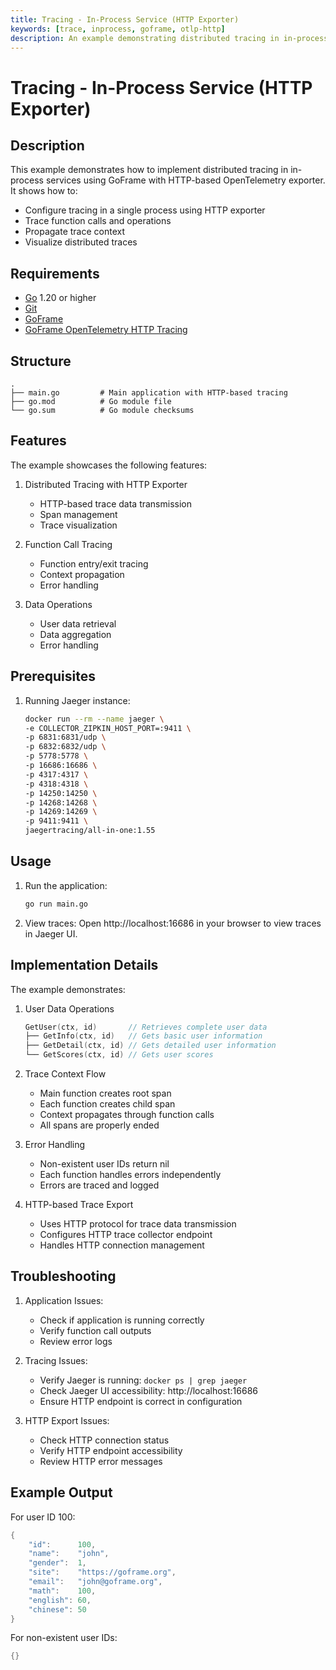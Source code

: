 ```yaml
---
title: Tracing - In-Process Service (HTTP Exporter)
keywords: [trace, inprocess, goframe, otlp-http]
description: An example demonstrating distributed tracing in in-process services using GoFrame with HTTP-based OpenTelemetry exporter
---
```


# Tracing - In-Process Service (HTTP Exporter)

## Description

This example demonstrates how to implement distributed tracing in in-process services using GoFrame with HTTP-based OpenTelemetry exporter. It shows how to:
- Configure tracing in a single process using HTTP exporter
- Trace function calls and operations
- Propagate trace context
- Visualize distributed traces

## Requirements

- [Go](https://golang.org/dl/) 1.20 or higher
- [Git](https://git-scm.com/downloads)
- [GoFrame](https://goframe.org)
- [GoFrame OpenTelemetry HTTP Tracing](https://github.com/gogf/gf/tree/master/contrib/trace/otlphttp)

## Structure

```
.
├── main.go         # Main application with HTTP-based tracing
├── go.mod          # Go module file
└── go.sum          # Go module checksums
```

## Features

The example showcases the following features:
1. Distributed Tracing with HTTP Exporter
   - HTTP-based trace data transmission
   - Span management
   - Trace visualization

2. Function Call Tracing
   - Function entry/exit tracing
   - Context propagation
   - Error handling

3. Data Operations
   - User data retrieval
   - Data aggregation
   - Error handling

## Prerequisites

1. Running Jaeger instance:
   ```bash
   docker run --rm --name jaeger \
   -e COLLECTOR_ZIPKIN_HOST_PORT=:9411 \
   -p 6831:6831/udp \
   -p 6832:6832/udp \
   -p 5778:5778 \
   -p 16686:16686 \
   -p 4317:4317 \
   -p 4318:4318 \
   -p 14250:14250 \
   -p 14268:14268 \
   -p 14269:14269 \
   -p 9411:9411 \
   jaegertracing/all-in-one:1.55
   ```

## Usage

1. Run the application:
   ```bash
   go run main.go
   ```

2. View traces:
   Open http://localhost:16686 in your browser to view traces in Jaeger UI.

## Implementation Details

The example demonstrates:

1. User Data Operations
   ```go
   GetUser(ctx, id)       // Retrieves complete user data
   ├── GetInfo(ctx, id)   // Gets basic user information
   ├── GetDetail(ctx, id) // Gets detailed user information
   └── GetScores(ctx, id) // Gets user scores
   ```

2. Trace Context Flow
   - Main function creates root span
   - Each function creates child span
   - Context propagates through function calls
   - All spans are properly ended

3. Error Handling
   - Non-existent user IDs return nil
   - Each function handles errors independently
   - Errors are traced and logged

4. HTTP-based Trace Export
   - Uses HTTP protocol for trace data transmission
   - Configures HTTP trace collector endpoint
   - Handles HTTP connection management

## Troubleshooting

1. Application Issues:
   - Check if application is running correctly
   - Verify function call outputs
   - Review error logs

2. Tracing Issues:
   - Verify Jaeger is running: `docker ps | grep jaeger`
   - Check Jaeger UI accessibility: http://localhost:16686
   - Ensure HTTP endpoint is correct in configuration

3. HTTP Export Issues:
   - Check HTTP connection status
   - Verify HTTP endpoint accessibility
   - Review HTTP error messages

## Example Output

For user ID 100:
```go
{
    "id":      100,
    "name":    "john",
    "gender":  1,
    "site":    "https://goframe.org",
    "email":   "john@goframe.org",
    "math":    100,
    "english": 60,
    "chinese": 50
}
```

For non-existent user IDs:
```go
{}
